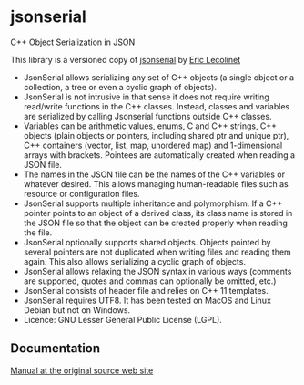 # jsonserial

C++ Object Serialization in JSON

This library is a versioned copy of [jsonserial](https://perso.telecom-paristech.fr/elc/software/jsonserial.html) by [Eric Lecolinet](https://perso.telecom-paristech.fr/elc/)

* JsonSerial allows serializing any set of C++ objects (a single object or a collection, a tree or even a cyclic graph of objects).
* JsonSerial is not intrusive in that sense it does not require writing read/write functions in the C++ classes. Instead, classes and variables are  serialized by calling Jsonserial functions outside C++ classes.
* Variables can be arithmetic values, enums, C and C++ strings, C++ objects (plain objects or pointers, including shared ptr and unique ptr), C++ containers (vector, list, map, unordered map) and 1-dimensional arrays with brackets. Pointees are automatically created when reading a JSON file.
* The names in the JSON file can be the names of the C++ variables or whatever desired. This allows managing human-readable files such as resource or  configuration files.
* JsonSerial supports multiple inheritance and polymorphism. If a C++ pointer points to an object of a derived class, its class name is stored in the JSON  file so that the object can be created properly when reading the file.
* JsonSerial optionally supports shared objects. Objects pointed by several pointers are not duplicated when writing files and reading them again. This also allows serializing a cyclic graph of objects.
* JsonSerial allows relaxing the JSON syntax in various ways (comments are supported, quotes and commas can optionally be omitted, etc.)
* JsonSerial consists of header file and relies on C++ 11 templates.
* JsonSerial requires UTF8. It has been tested on MacOS and Linux Debian but not on Windows.
* Licence: GNU Lesser General Public License (LGPL).

## Documentation

[Manual at the original source web site](https://perso.telecom-paristech.fr/elc/software/jsonserial.pdf)


